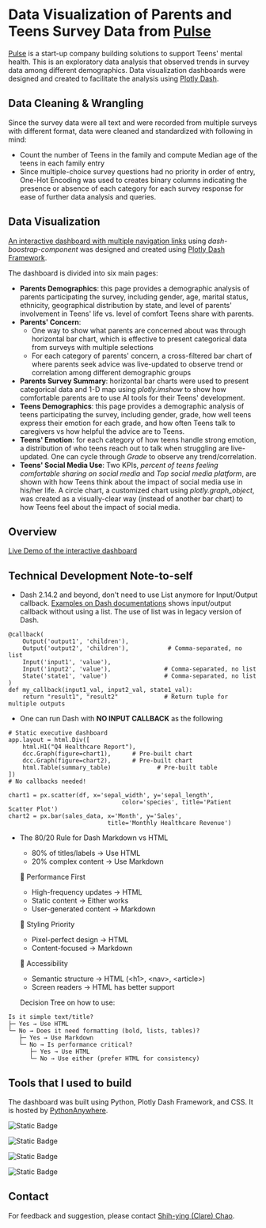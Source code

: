 # Data Visualization of Parents and Teens Survey Data from [Pulse](https://www.pulsepeers.com/)

[Pulse](https://www.pulsepeers.com/) is a start-up company building solutions to support Teens' mental health. This is an exploratory data analysis that observed trends in
survey data among different demographics. Data visualization dashboards were designed and created to facilitate the analysis using [Plotly Dash](https://dash.plotly.com/).


## Data Cleaning & Wrangling
Since the survey data were all text and were recorded from multiple surveys with different format, data were cleaned and standardized with following in mind:
- Count the number of Teens in the family and compute Median age of the teens in each family entry
- Since multiple-choice survey questions had no priority in order of entry, One-Hot Encoding was used to creates binary columns indicating the presence or absence of each category for each survey response for ease of further data analysis and queries.

## Data Visualization
[An interactive dashboard with multiple navigation links](https://clarechao.pythonanywhere.com/) using *dash-boostrap-component* was designed and created using [Plotly Dash Framework](https://dash.plotly.com/).

The dashboard is divided into six main pages:
  - **Parents Demographics**: this page provides a demographic analysis of parents participating the survey, including gender, age, marital status, ethnicity, geographical distribution by state, and level of parents' involvement in Teens' life vs. level of comfort Teens share with parents.
  - **Parents' Concern**:
    - One way to show what parents are concerned about was through horizontal bar chart, which is effective to present categorical data from surveys with multiple selections
    - For each category of parents' concern, a cross-filtered bar chart of where parents seek advice was live-updated to observe trend or correlation among different demographic groups
  - **Parents Survey Summary**: horizontal bar charts were used to present categorical data and 1-D map using *plotly.imshow* to show how comfortable parents are to use AI tools for their Teens' development.
  - **Teens Demographics**: this page provides a demographic analysis of teens participating the survey, including gender, grade, how well teens express their emotion for each grade, and how often Teens talk to caregivers vs how helpful the advice are to Teens.
  - **Teens' Emotion**: for each category of how teens handle strong emotion, a distribution of who teens reach out to talk when struggling are live-updated. One can cycle through *Grade* to observe any trend/correlation.
  - **Teens' Social Media Use**: Two KPIs, *percent of teens feeling comfortable sharing on social media* and *Top social media platform*, are shown with how Teens think about the impact of social media use in his/her life. A circle chart, a customized chart using *plotly.graph_object*, was created as a visually-clear way (instead of another bar chart) to how Teens feel about the impact of social media.

## Overview

[Live Demo of the interactive dashboard](https://www.dropbox.com/scl/fi/cy0yvkli2xefq66qy4aya/dashboard_demo.mov?rlkey=a9uvxmhdehi1mfpswbmvrgm93&st=1ofcl8u1&dl=0)

## Technical Development Note-to-self

- Dash 2.14.2 and beyond, don't need to use List anymore for Input/Output callback. [Examples on Dash documentations](https://dash.plotly.com/basic-callbacks) shows input/output callback without using a list. The use of list was in legacy version of Dash.
```commandline
@callback(
    Output('output1', 'children'),
    Output('output2', 'children'),           # Comma-separated, no list
    Input('input1', 'value'),
    Input('input2', 'value'),               # Comma-separated, no list
    State('state1', 'value')                # Comma-separated, no list
)
def my_callback(input1_val, input2_val, state1_val):
    return "result1", "result2"             # Return tuple for multiple outputs
```
- One can run Dash with **NO INPUT CALLBACK** as the following
```commandline
# Static executive dashboard
app.layout = html.Div([
    html.H1("Q4 Healthcare Report"),
    dcc.Graph(figure=chart1),      # Pre-built chart
    dcc.Graph(figure=chart2),      # Pre-built chart
    html.Table(summary_table)             # Pre-built table
])
# No callbacks needed!

chart1 = px.scatter(df, x='sepal_width', y='sepal_length', 
                                color='species', title='Patient Scatter Plot')
chart2 = px.bar(sales_data, x='Month', y='Sales', 
                            title='Monthly Healthcare Revenue')
```
- The 80/20 Rule for Dash Markdown vs HTML
    - 80% of titles/labels → Use HTML
    - 20% complex content → Use Markdown
  
    🚀 Performance First
    - High-frequency updates → HTML 
    - Static content → Either works 
    - User-generated content → Markdown
  
    🎨 Styling Priority 
    - Pixel-perfect design → HTML 
    - Content-focused → Markdown

    📱 Accessibility
    - Semantic structure → HTML (\<h1\>, \<nav\>, \<article\>)
    - Screen readers → HTML has better support
    
    Decision Tree on how to use:
```commandline
Is it simple text/title?
├─ Yes → Use HTML
└─ No → Does it need formatting (bold, lists, tables)?
   ├─ Yes → Use Markdown  
   └─ No → Is performance critical?
      ├─ Yes → Use HTML
      └─ No → Use either (prefer HTML for consistency)
```

## Tools that I used to build

The dashboard was built using Python, Plotly Dash Framework, and CSS. It is hosted by [PythonAnywhere](https://www.pythonanywhere.com/).

![Static Badge](https://img.shields.io/badge/Python-%233776AB?style=for-the-badge&logo=python&logoColor=%23FFDC0F)

![Static Badge](https://img.shields.io/badge/Plotly-%233F4F75?style=for-the-badge&logo=plotly&logoColor=%23EEEEEE)

![Static Badge](https://img.shields.io/badge/CSS-%23663399?style=for-the-badge&logo=CSS&logoColor=%23FFFFFF)

![Static Badge](https://img.shields.io/badge/PythonAnywhere-%231D9FD7?style=for-the-badge&logo=PythonAnywhere&logoColor=%23FFFFFF)


## Contact

For feedback and suggestion, please contact [Shih-ying (Clare) Chao](https://www.linkedin.com/in/shihyinghuang).






